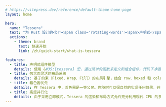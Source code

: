 ```yaml
---
# https://vitepress.dev/reference/default-theme-home-page
layout: home

hero:
  name: "Tessera"
  text: "为 Rust 设计的<br><span class='rotating-words'><span>声明式</span><span>立即模式</span><span>并行化</span><span>跨平台</span><span>着色器优先</span></span><br>UI 框架"
  actions:
    - theme: brand
      text: 快速开始
      link: /zh/quick-start/what-is-tessera

features:
  - title: 声明式组件模型
    details: 使用 &#35;[tessera] 宏，通过简单的函数来定义和组合组件，代码干净直观。
  - title: 强大而灵活的布局系统
    details: 基于约束（Fixed、Wrap、Fill）的布局引擎，结合 row、boxed 和 column 等组件，可以轻松实现从简单到复杂的响应式布局。
  - title: 着色器优先
    details: 在 Tessera 中，着色器是一等公民。你随时可以很自然的实现任何效果，甚至使用gpu进行通用计算。
  - title: 高度并行化
    details: 由于采用立即模式，Tessera 的渲染和布局方式允许充分利用现代 CPU 的多核优势，提供卓越的性能。
---
```

